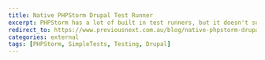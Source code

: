 ```yaml
---
title: Native PHPStorm Drupal Test Runner
excerpt: PHPStorm has a lot of built in test runners, but it doesn't support Drupal's Simpletest test runner. In this blog post we'll see how we can execute Drupal tests inside PHPStorm using Drupal test runner.
redirect_to: https://www.previousnext.com.au/blog/native-phpstorm-drupal-test-runner
categories: external
tags: [PHPStorm, SimpleTests, Testing, Drupal]
---
```

